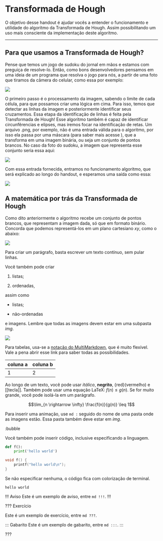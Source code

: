 Transformada de Hough
======

O objetivo desse handout é ajudar vocês a entender o funcionamento e utilidade do algoritmo da Transformada de Hough. Assim possibilitando um uso mais consciente da implementação deste algoritmo.
____________

Para que usamos a Transformada de Hough?
---------

Pense que temos um jogo de sudoku do jornal em mãos e estamos com preguiça de resolve-lo. Então, como bons desenvolvedores pensamos em uma ideia de um programa que resolva o jogo para nós, a partir de uma foto que tiramos da câmera do celular, como essa por exemplo:

![](sudoku_limpo.jpg)

O primeiro passo é o processamento da imagem, sabendo o limite de cada célula, para que possamos criar uma lógica em cima. Para isso, temos que detectar as linhas da imagem e posteriormente identificar seus cruzamentos. Essa etapa da identificação de linhas é feita pela Transformada de Hough! Esse algoritmo também é capaz de identificar circunfêrencias e elipses, mas iremos focar na identificação de retas. Um arquivo .png, por exemplo, não é uma entrada válida para o algoritmo, por isso ela passa por uma máscara (para saber mais acesse ), que a transforma em uma imagem binária, ou seja um conjunto de pontos brancos. No caso da foto do sudoku, a imagem que representa esse conjunto seria essa aqui:

![](sudoku_preto_e_branco.png)

Com essa entrada fornecida, entramos no funcionamento algoritmo, que será explicado ao longo do handout, e esperamos uma saída como essa:

![](sudoku_saida.png)

A matemática por trás da Transformada de Hough
---------

Como dito anteriormente o algoritmo recebe um conjunto de pontos brancos, que representam a imagem dada, só que em formato binário. Concorda que podemos representá-los em um plano cartesiano $xy$, como o abaixo:

![](logo.png)


Para criar um parágrafo, basta escrever um texto contínuo, sem pular linhas.

Você também pode criar

1. listas;

2. ordenadas,

assim como

* listas;

* não-ordenadas

e imagens. Lembre que todas as imagens devem estar em uma subpasta *img*.

![](logo.png)

Para tabelas, usa-se a [notação do
MultiMarkdown](https://fletcher.github.io/MultiMarkdown-6/syntax/tables.html),
que é muito flexível. Vale a pena abrir esse link para saber todas as
possibilidades.

| coluna a | coluna b |
|----------|----------|
| 1        | 2        |

Ao longo de um texto, você pode usar *itálico*, **negrito**, {red}(vermelho) e
[[tecla]]. Também pode usar uma equação LaTeX: $f(n) \leq g(n)$. Se for muito
grande, você pode isolá-la em um parágrafo.

$$\lim_{n \rightarrow \infty} \frac{f(n)}{g(n)} \leq 1$$

Para inserir uma animação, use `md :` seguido do nome de uma pasta onde as
imagens estão. Essa pasta também deve estar em *img*.

:bubble

Você também pode inserir código, inclusive especificando a linguagem.

``` py
def f():
    print('hello world')
```

``` c
void f() {
    printf("hello world\n");
}
```

Se não especificar nenhuma, o código fica com colorização de terminal.

```
hello world
```


!!! Aviso
Este é um exemplo de aviso, entre `md !!!`.
!!!


??? Exercício

Este é um exemplo de exercício, entre `md ???`.

::: Gabarito
Este é um exemplo de gabarito, entre `md :::`.
:::

???

